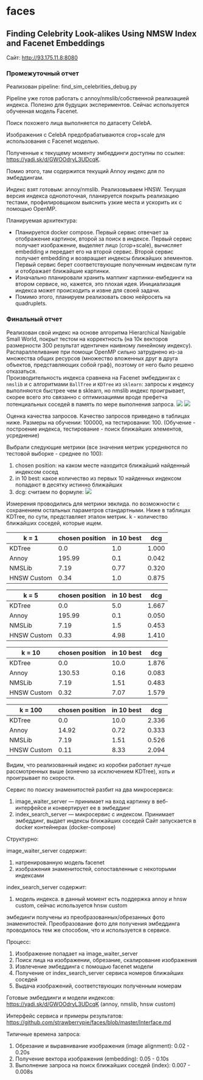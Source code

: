 # faces
## Finding Celebrity Look-alikes Using NMSW Index and Facenet Embeddings

Сайт: http://93.175.11.8:8080

### Промежуточный отчет

Реализован pipeline: find_sim_celebrities_debug.py

Pipeline уже готов работать с annoy/nmslib/собственной реализацией индекса. Полезно для будущих экспериментов.
Сейчас используется обученная модель Facenet.

Поиск похожего лица выполняется по датасету CelebA.

Изображения с CelebA предобрабатываются crop+scale для использования с Facenet моделью.

Полученные к текущему моменту эмбеддинги доступны по ссылке: https://yadi.sk/d/GWOOdryL3UDcqK.

Помио этого, там содержится текущий Annoy индекс для по эмбеддингам.

Индекс взят готовым: annoy/nmslib. Реализовываем HNSW. Текущая версия индекса однопоточная, планируется покрыть реализацию тестами, профилировщиком выяснить узкие места и ускорить их с помощью OpenMP.

Планируемая архитектура:

- Планируется docker compose. Первый сервис отвечает за отображение картинок, второй за поиск в индексе.
Первый сервис получает изображение, выделяет лицо (crop+scale), вычисляет embedding и передает его на второй сервис.
Второй сервис получает embedding и возвращает индексы ближайших элементов.
Первый сервис берет соответствующие полученным индексам пути и отображает ближайшие картинки.
- Изначально планировали хранить маппинг картинки-ембединги на втором сервисе, но, кажется, это плохая идея. Инициализация индекса может происходить и извне для своей задачи.
- Помимо этого, планируем реализовать свою нейросеть на quadruplets.

### Финальный отчет

Реализован свой индекс на основе алгоритма Hierarchical Navigable Small World, покрыт тестом на корректность (на 10к векторов размерности 300 результат идентичен наивному линейному индексу). Распараллеливание при помощи OpenMP сильно затруднено из-за множества общих ресурсов (множество вложенных друг в друга объектов, представляющих собой граф), поэтому от него было решено отказаться.   
Производительность индекса сравнена на Facenet эмбеддингах с `nmslib` и с алгоритмами `BallTree` и `KDTree` из `sklearn`: запросы к индексу выполняются быстрее чем в sklearn, но nmslib индекс проигрывает, скорее всего это связанно с оптимизациями вроде префетча потенциальных соседей в память по мере выполнения запроса.
![](https://i.imgur.com/mXQN7Ra.png)
![](https://i.imgur.com/w6KLgh0.png)

Оценка качества запросов.
Качество запросов приведено в таблицах ниже.
Размеры на обучении: 100000, на тестировании: 100.
(Обучение - построение индекса, тестирование - поиск ближайших элементов, усреднение)

Выбрали следующие метрики (все значения метрик усредняются по тестовой выборке - среднее по 100):

1) chosen position: на каком месте находится ближайший найденный индексом сосед
2) in 10 best: какое количество из первых 10 найденных индексом попадают в десятку истинно ближайших
3) dcg: считаем по формуле: 
![](http://latex.codecogs.com/gif.latex?\sum&space;\frac{rel_i}{\log_2(2&plus;position)},&space;rel_i&space;=&space;\frac{1}{1&plus;position})

Измерения проводились для метрики эвклида. по возможности с сохранением остальных параметров стандартными.
Ниже в таблицах KDTree, по сути, представляет эталон метрик.
k - количество ближайших соседей, которые ищем.


| k = 1       | chosen position | in 10 best |  dcg  |
|-------------|-----------------|------------|-------|
| KDTree      | 0.0             | 1.0        | 1.000 |
| Annoy       | 195.99          | 0.1        | 0.042 |
| NMSLib      | 7.19            | 0.77       | 0.320 |
| HNSW Custom | 0.34            | 1.0        | 0.875 |

| k = 5       | chosen position | in 10 best |  dcg  |
|-------------|-----------------|------------|-------|
| KDTree      | 0.0             | 5.0        | 1.667 |
| Annoy       | 195.99          | 0.1        | 0.050 |
| NMSLib      | 7.19            | 1.5        | 0.453 |
| HNSW Custom | 0.33            | 4.98       | 1.410 |

| k = 10      | chosen position | in 10 best |  dcg  |
|-------------|-----------------|------------|-------|
| KDTree      | 0.0             | 10.0       | 1.876 |
| Annoy       | 130.53          | 0.16       | 0.083 |
| NMSLib      | 7.19            | 1.51       | 0.483 |
| HNSW Custom | 0.32            | 7.07       | 1.579 |

| k = 100     | chosen position | in 10 best |  dcg  |
|-------------|-----------------|------------|-------|
| KDTree      | 0.0             | 10.0       | 2.336 |
| Annoy       | 14.92           | 0.72       | 0.333 |
| NMSLib      | 7.19            | 1.51       | 0.526 |
| HNSW Custom | 0.11            | 8.33       | 2.094 |


Видим, что реализованный индекс из коробки работает лучше рассмотренных выше (конечно за исключением KDTree), хоть и проигрывает по скорости.

Сервис по поиску знаменитостей разбит на два микросервиса:
1) image_waiter_server — принимает на вход картинку в веб-интерфейсе и конвертирует ее в эмбеддинг
2) index_search_server — микросервис с индексом. Принимает эмбеддинг, выдает индексы ближайших соседей
Сайт запускается в docker контейнерах (docker-compose)

Структурно:

image_waiter_server содержит:
1) натренированную модель facenet
2) изображения знаменитостей, сопоставленные с некоторыми индексами

index_search_server содержит:
1) модель индекса. в данный момент есть поддержка annoy и hnsw custom, сейчас используется hnsw custom

эмбединги получены из преобразованных/обрезанных фото знаменитостей. Преобразование фото для получения эмбеддинга проводилось тем же способом, что и используется в сервисе.

Процесс:
1) Изображение попадает на image_waiter_server
2) Поиск лица на изображении, обрезание, скалирование изображения
3) Извлечение эмбеддинга с помощью facenet модели
4) Получение от index_search_server сервиса номеров ближайших соседей
5) Выдача изображений, соответствующих полученным номерам

Готовые эмбеддинги и модели индексов: https://yadi.sk/d/GWOOdryL3UDcqK (annoy, nmslib, hnsw custom)

Интерфейс сервиса и примеры результатов: https://github.com/strawberrypie/faces/blob/master/Interface.md

Типичные времена запроса:
1) Обрезание и выравнивание изображения (image alignment): 0.02 - 0.20s
2) Получение вектора изображения (embedding): 0.05 - 0.10s
3) Выполнение запроса на поиск ближайших соседей (index): 0.007 - 0.008s
